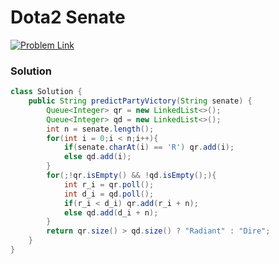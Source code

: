 # Dota2 Senate

[![Problem Link](https://img.shields.io/badge/-LeetCode-FFA116?style=for-the-badge&logo=LeetCode&logoColor=black)](https://leetcode.com/problems/dota2-senate/)



### Solution
```java
class Solution {
    public String predictPartyVictory(String senate) {
        Queue<Integer> qr = new LinkedList<>();
        Queue<Integer> qd = new LinkedList<>();
        int n = senate.length();
        for(int i = 0;i < n;i++){
            if(senate.charAt(i) == 'R') qr.add(i);
            else qd.add(i);
        }
        for(;!qr.isEmpty() && !qd.isEmpty();){
            int r_i = qr.poll();
            int d_i = qd.poll();
            if(r_i < d_i) qr.add(r_i + n);
            else qd.add(d_i + n);
        }
        return qr.size() > qd.size() ? "Radiant" : "Dire";
    }
}

```
